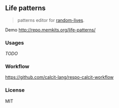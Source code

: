 
Life patterns
----

> patterns editor for [random-lives](http://repo.memkits.org/random-lives/).

Demo http://repo.memkits.org/life-patterns/

### Usages

_TODO_

### Workflow

https://github.com/calcit-lang/respo-calcit-workflow

### License

MIT
